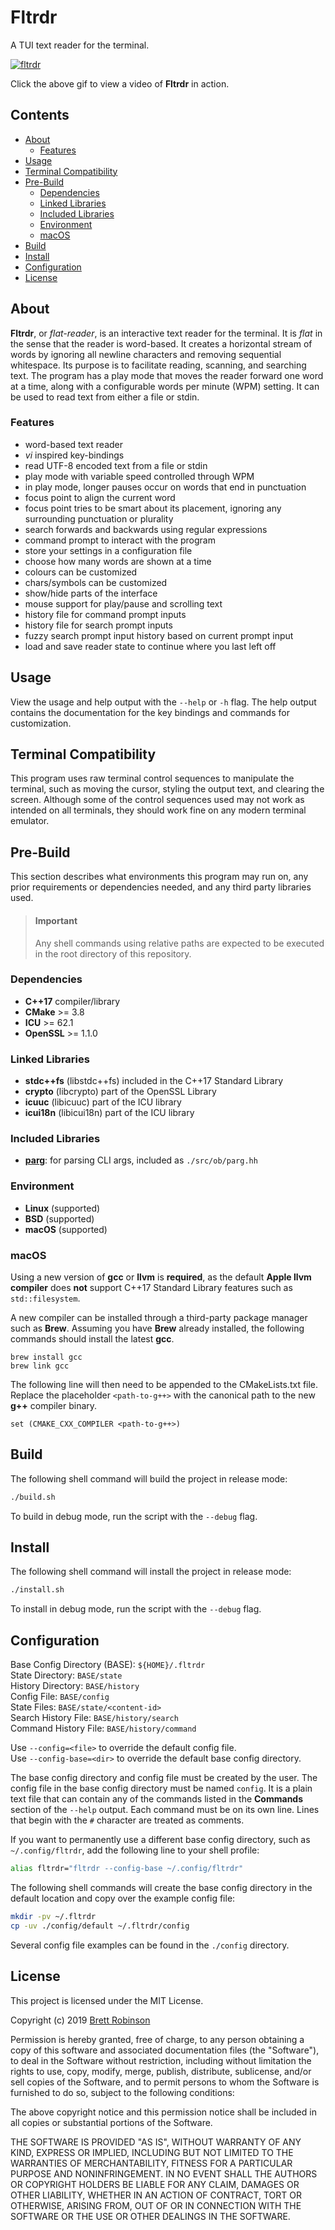 # Fltrdr
A TUI text reader for the terminal.

[![fltrdr](https://raw.githubusercontent.com/octobanana/fltrdr/master/assets/fltrdr.gif)](https://octobanana.com/software/fltrdr/blob/assets/fltrdr.mp4#file)

Click the above gif to view a video of __Fltrdr__ in action.

## Contents
* [About](#about)
  * [Features](#features)
* [Usage](#usage)
* [Terminal Compatibility](#terminal-compatibility)
* [Pre-Build](#pre-build)
  * [Dependencies](#dependencies)
  * [Linked Libraries](#linked-libraries)
  * [Included Libraries](#included-libraries)
  * [Environment](#environment)
  * [macOS](#macos)
* [Build](#build)
* [Install](#install)
* [Configuration](#configuration)
* [License](#license)

## About
__Fltrdr__, or *flat-reader*, is an interactive text reader for the terminal.
It is *flat* in the sense that the reader is word-based. It creates a
horizontal stream of words by ignoring all newline characters and removing
sequential whitespace.
Its purpose is to facilitate reading, scanning, and searching text.
The program has a play mode that moves the reader forward one word at a time,
along with a configurable words per minute (WPM) setting.
It can be used to read text from either a file or stdin.

### Features
* word-based text reader
* *vi* inspired key-bindings
* read UTF-8 encoded text from a file or stdin
* play mode with variable speed controlled through WPM
* in play mode, longer pauses occur on words that end in punctuation
* focus point to align the current word
* focus point tries to be smart about its placement,
  ignoring any surrounding punctuation or plurality
* search forwards and backwards using regular expressions
* command prompt to interact with the program
* store your settings in a configuration file
* choose how many words are shown at a time
* colours can be customized
* chars/symbols can be customized
* show/hide parts of the interface
* mouse support for play/pause and scrolling text
* history file for command prompt inputs
* history file for search prompt inputs
* fuzzy search prompt input history based on current prompt input
* load and save reader state to continue where you last left off

## Usage
View the usage and help output with the `--help` or `-h` flag.
The help output contains the documentation for the key bindings
and commands for customization.

## Terminal Compatibility
This program uses raw terminal control sequences to manipulate the terminal,
such as moving the cursor, styling the output text, and clearing the screen.
Although some of the control sequences used may not work as intended on all terminals,
they should work fine on any modern terminal emulator.

## Pre-Build
This section describes what environments this program may run on,
any prior requirements or dependencies needed,
and any third party libraries used.

> #### Important
> Any shell commands using relative paths are expected to be executed in the
> root directory of this repository.

### Dependencies
* __C++17__ compiler/library
* __CMake__ >= 3.8
* __ICU__ >= 62.1
* __OpenSSL__ >= 1.1.0

### Linked Libraries
* __stdc++fs__ (libstdc++fs) included in the C++17 Standard Library
* __crypto__ (libcrypto) part of the OpenSSL Library
* __icuuc__ (libicuuc) part of the ICU library
* __icui18n__ (libicui18n) part of the ICU library

### Included Libraries
* [__parg__](https://github.com/octobanana/parg):
  for parsing CLI args, included as `./src/ob/parg.hh`

### Environment
* __Linux__ (supported)
* __BSD__ (supported)
* __macOS__ (supported)

### macOS
Using a new version of __gcc__ or __llvm__ is __required__, as the default
__Apple llvm compiler__ does __not__ support C++17 Standard Library features such as `std::filesystem`.

A new compiler can be installed through a third-party package manager such as __Brew__.
Assuming you have __Brew__ already installed, the following commands should install
the latest __gcc__.

```
brew install gcc
brew link gcc
```

The following line will then need to be appended to the CMakeLists.txt file.
Replace the placeholder `<path-to-g++>` with the canonical path to the new __g++__ compiler binary.

```
set (CMAKE_CXX_COMPILER <path-to-g++>)
```

## Build
The following shell command will build the project in release mode:
```sh
./build.sh
```
To build in debug mode, run the script with the `--debug` flag.

## Install
The following shell command will install the project in release mode:
```sh
./install.sh
```
To install in debug mode, run the script with the `--debug` flag.

## Configuration

Base Config Directory (BASE): `${HOME}/.fltrdr`  
State Directory: `BASE/state`  
History Directory: `BASE/history`  
Config File: `BASE/config`  
State Files: `BASE/state/<content-id>`  
Search History File: `BASE/history/search`  
Command History File: `BASE/history/command`

Use `--config=<file>` to override the default config file.  
Use `--config-base=<dir>` to override the default base config directory.

The base config directory and config file must be created by the user.
The config file in the base config directory must be named `config`.
It is a plain text file that can contain any of the
commands listed in the __Commands__ section of the `--help` output.
Each command must be on its own line. Lines that begin with the
`#` character are treated as comments.

If you want to permanently use a different base config directory,
such as `~/.config/fltrdr`, add the following line to your shell profile:
```sh
alias fltrdr="fltrdr --config-base ~/.config/fltrdr"
```

The following shell commands will create the base config directory
in the default location and copy over the example config file:
```sh
mkdir -pv ~/.fltrdr
cp -uv ./config/default ~/.fltrdr/config
```

Several config file examples can be found in the `./config` directory.

## License
This project is licensed under the MIT License.

Copyright (c) 2019 [Brett Robinson](https://octobanana.com/)

Permission is hereby granted, free of charge, to any person obtaining a copy
of this software and associated documentation files (the "Software"), to deal
in the Software without restriction, including without limitation the rights
to use, copy, modify, merge, publish, distribute, sublicense, and/or sell
copies of the Software, and to permit persons to whom the Software is
furnished to do so, subject to the following conditions:

The above copyright notice and this permission notice shall be included in all
copies or substantial portions of the Software.

THE SOFTWARE IS PROVIDED "AS IS", WITHOUT WARRANTY OF ANY KIND, EXPRESS OR
IMPLIED, INCLUDING BUT NOT LIMITED TO THE WARRANTIES OF MERCHANTABILITY,
FITNESS FOR A PARTICULAR PURPOSE AND NONINFRINGEMENT. IN NO EVENT SHALL THE
AUTHORS OR COPYRIGHT HOLDERS BE LIABLE FOR ANY CLAIM, DAMAGES OR OTHER
LIABILITY, WHETHER IN AN ACTION OF CONTRACT, TORT OR OTHERWISE, ARISING FROM,
OUT OF OR IN CONNECTION WITH THE SOFTWARE OR THE USE OR OTHER DEALINGS IN THE
SOFTWARE.
